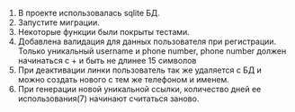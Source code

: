 1. В проекте использовалась sqlite БД.
2. Запустите миграции.
3. Некоторые функции были покрыты тестами.
4. Добавлена валидация для данных пользователя при регистрации. Только уникальный username и phone number, phone number должен начинаться с + и быть не длинее 15 символов
5. При деактивации линки пользователь так же удаляется с БД и можно создать нового с тем же телефоном и именем.
6. При генерации новой уникальной ссылки, количество дней ее использования(7) начинают считаться заново.
